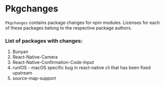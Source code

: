 # Pkgchanges

`Pkgchanges` contains package changes for npm modules. Licenses for each of these packages belong to the respective package authors.

### List of packages with changes:
1. Bunyan   
2. React-Native-Camera
3. React-Native-Confirmation-Code-Input
4. runIOS - macOS specific bug in react-native cli that has been fixed upstream
5. source-map-support
